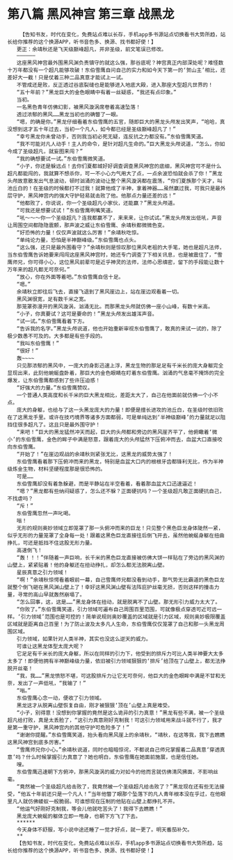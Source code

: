 # 第八篇 黑风神宫 第三章 战黑龙
        【告知书友，时代在变化，免费站点难以长存，手机app多书源站点切换看书大势所趋，站长给你推荐的这个换源APP，听书音色多、换源、找书都好使！】
       更正：余靖秋还是飞天级巅峰超凡，并非圣级，前文笔误已修改。
       ——————
       这座黑风神宫最外围黑风渊负责镇守的就这么强，那谷底呢？神宫真正内部深处呢？难怪数十万年都没有一个超凡能够攻破！东伯雪鹰自问自己的实力和如今天下第一的‘贺山主’相比，还差好大一截！只是仗着三种二品真意才能试上一试。
       不管成还是败，反正透过谷底裂缝也是能够进入地底大殿，进入那座大型超凡世界的！
       “五十年前？”黑龙巨大的金色眼睛中有着一丝疑惑，“我还有点印象。”
       当初。
       一名黑色青年仿佛幻影，被黑风漩涡席卷着高速坠落！
       透过浓郁的黑风……黑龙当初也的确瞥了一眼。
       “嗯，的确是你。”黑龙仔细看着东伯雪鹰的五官，随即巨大的黑龙头颅发出笑声，“哈哈，真没想到这才五十年过去，当初一个凡人，如今都已经是圣级巅峰超凡了！”
       “幸亏黑龙你未曾动手，否则我当初必死无疑，连反抗之力都没有。”东伯雪鹰笑道。
       “我不可能对凡人动手！主人的命令，是针对超凡生命的。”巨大黑龙头颅说道，“怎么，你如今成了圣级超凡，就妄图来闯？”
       “我的确想要试一试。”东伯雪鹰微笑道。
       “小子，你还是躲远点！去你们夏都城好好调查调查黑风神宫的底细，黑风神宫可不是什么超凡都能闯的，我就算不想杀你，可一不小心力气用大了点，一点余波恐怕就会杀了你！”黑龙头颅故意散发出气息波动，顿时汹涌的波动让整个黑风漩涡都在震荡，“你们夏族那个天才，叫池丘白的！在圣级的时候都打不过我！就算他成了半神，拿着神器……虽然赢过我，可我只是最外层守护，黑风神宫内的强大守护轻易就击败了他。他那点力量还差的远！”
       “他都败了，你说说，你一个圣级超凡小家伙，还能赢？”黑龙头颅道。
       “可我还是想要试试！”东伯雪鹰咧嘴笑道。
       “吼～～～你一个圣级超凡？连我都赢不了，来来来，让你试试。”黑龙头颅发出低吼，声音让周围空间都隐隐震颤，那声波之威让东伯雪鹰、余靖秋都微微色变。
       “好恐怖的力量！仅仅声波就这么厉害！”余靖秋吃惊。
       “单纯论力量，恐怕是半神巅峰级。”东伯雪鹰也点头。
       “这么强，还只是最外围看守？”余靖秋则是惊叹那位黑风老祖的大手笔，她也是超凡法师，当东伯雪鹰告诉她要来闯闯这座黑风神宫时，她还专门调查了下相关讯息，也是被震住了，“雪鹰师兄，你可得小心，这位黑风前辈可是近乎神灵的法师，法师心思缜密，留下的手段能让数十万年来的超凡都无可奈何。”
       “放心，你在外面等着吧。”东伯雪鹰自信十足。
       “嗯。”
       余靖秋立即往后飞去，直接飞退到了黑风崖边上，站在崖边观看着一切。
       黑风渊很宽，足有数千米之宽。
       那笼罩弥漫开的黑风漩涡，汹涌无比。而那黑龙头颅就仿佛一座小山峰，有数十米高。
       “小子，你真要试？这可是要命的！”黑龙头颅发出雄浑声音。
       “试一试。”东伯雪鹰看着下方。
       “告诉我的名字。”黑龙头颅说道，他也开始重新审视东伯雪鹰了，敢真的来试一试的，除了极少数愚不可及的。大多都是有些手段的。
       “我叫东伯雪鹰！”
       “很好！”
       轰~~~~
       只见那浓郁的黑风中，一庞大的身影迅速上浮，黑龙生物的那足足有千米长的庞大身躯完全显现出来，此刻他蜿蜒盘卧着，那巨大的金色眼睛在盯着东伯雪鹰。汹涌的气息毫不掩饰的完全爆发，让东伯雪鹰都感到了些许压迫感！
       “好强大的力量。”东伯雪鹰赞叹。
       一个普通人类高度和长千米的巨大黑龙相比，差距太大了，自己在他面前就仿佛一个小不点。
       庞大的身躯，也给与了这一头黑龙庞大的力量！即便是擅长进攻的池丘白，在圣级时依旧败在了这黑龙手里。或许在技巧境界等诸多方面都弱，可是单纯达到‘半神级巅峰’的力量就足以阻挡住很多超凡了。这且只是最外围守护！
       “来吧！”巨大的黑龙猛然冲天而起，巨大的头颅都和旁边的黑风崖齐平了，他俯瞰着‘微小’的东伯雪鹰，金色的眸子中满是怒意，跟着庞大的头颅猛然下压俯冲而去，血盆大口直接咬向东伯雪鹰。
       “开始了！”在崖边观战的余靖秋则紧张无比，这黑龙的威势太强了！
       东伯雪鹰看着那下压俯冲而来的黑龙，特别是血盆大口内的根根牙齿都锋利无比，作为半神级炼金生物，材料坚硬程度那是很恐怖的。
       可是……
       东伯雪鹰却没有着急躲避，而是平静站在半空看着，看着那血盆大口迅速逼近！
       “嗯？”黑龙都有些纳闷疑惑了，怎么还不躲？正面硬抗吗？一个圣级超凡敢正面硬抗自己，不找虐吗？
       “斥！”
       东伯雪鹰忽然一声叱喝。
       嗡！
       无形的规则奥妙领域立即笼罩了那一头俯冲而来的巨龙！只见整个黑色巨龙身体陡然一紧，似乎无形的力量笼罩了全身每一处！跟着这黑色巨龙直接往后倒飞开去，虽然他蜿蜒身躯在扭曲挣扎，可还是抵挡不住这股无形力量。
       高速倒飞！
       “轰！！！”伴随着一声巨响，长千米的黑色巨龙直接被仿佛大饼一样贴在了旁边的黑风渊的山壁上，紧紧贴着！他的身躯还在扭动挣扎，却怎么都无法脱离山壁。
       星辰真意之引力领域！
       “啊！”余靖秋惊愕看着眼前一幕，自己雪鹰师兄都没看到动手，那气势无比霸道的黑色巨龙就整个倒飞砸在黑风渊山壁上了！幸好这黑风渊山壁有法阵庇护丝毫无损，否则这样的撞击力量，寻常的高山早就轰然崩塌了。
       “怎么回事，这，这是……”黑龙身体在扭动，就是脱离不了山壁。那无形引力威力太大了。
       “你败了。”东伯雪鹰笑道，引力领域可遍布自己周围百里范围，可就像极点穿透可近可远一样。‘引力领域’范围也是可控的！简单说规则奥妙覆盖的区域就是引力区域，规则奥妙极限覆盖区域就是距离自己百里！为了防止波及太多凡人生命，东伯雪鹰仅仅笼罩了自己和那一头黑龙周围区域。
       引力领域，如果针对人类半神，其实也没这么逆天的威力。
       可谁让这黑龙体型太庞大呢？
       它足足有千米长的庞大身躯，所以在同样的引力下，他受到的排斥力可比人类半神要大太多太多了！即便他拥有半神巅峰级力量，依旧被引力领域狠狠的‘排斥’给顶在了山壁上，都无法挣脱开丝毫！
       “我，我……”黑龙愤怒不堪，可这股排斥力让它无可奈何，他巨大的金色眼眸中满是不甘和无奈，发出了一声低吼，“我输了！”
       “嗡。”
       东伯雪鹰心念一动，便收了引力领域。
       黑龙这才从脱离山壁恢复自由，刚才被狠狠‘顶在’山壁上真是难受。
       “小子，别得意！没想到你掌握的竟然是这么诡异的引力真意！”黑龙有些不满，被一个圣级超凡给打败，真是太丢脸了，“这引力真意刚好克制我！可这引力领域用来战斗就不行了，我才是第一重守护，黑风神宫内的其他守护可危险多了！”
       “谢谢你提醒。”东伯雪鹰笑道，抬头看向黑风崖上的余靖秋，“靖秋，在这等我，我下去瞧瞧这黑风神宫到底多厉害。”
       “雪鹰师兄你小心。”余靖秋说道，同时也暗暗惊诧，不都说自己师兄掌握着二品真意‘穿透真意’吗？什么时候掌握引力真意了？她也明白，东伯雪鹰在她面前施展，也是信任她。
       嗖。
       东伯雪鹰迅速朝下方俯冲，那黑风漩涡的威力对如今的他而言就仿佛清风拂面，不影响丝毫。
       “竟然被一个圣级超凡给击败了，我竟然被一个圣级超凡给击败了？”黑龙现在还有些无法接受，“他五十年前还只是一个凡人！”当年他瞥了眼那个坠落下的凡人青年根本没在乎过，在他眼里凡人就仿佛蝼蚁一般脆弱。可谁想现在压制的他贴在山壁上都挣扎不开。
       “他运气好刚好克制我，等会儿他就吃苦头了！我得下去瞧瞧！”
       黑龙庞大蜿蜒的躯体立即一甩身，也朝下方飞了下去。
       ******
       今天身体不舒服，写小说中途还睡了一觉才好点，就一更了。明天番茄补欠。
       **
       【告知书友，时代在变化，免费站点难以长存，手机app多书源站点切换看书大势所趋，站长给你推荐的这个换源APP，听书音色多、换源、找书都好使！】